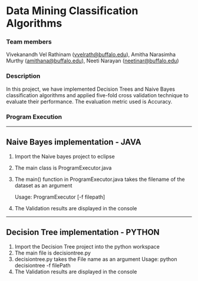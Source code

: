 Data Mining Classification Algorithms
======================================

### Team members

Vivekanandh Vel Rathinam (vvelrath@buffalo.edu), Amitha Narasimha Murthy (amithana@buffalo.edu), 
Neeti Narayan (neetinar@buffalo.edu)

### Description

In this project, we have implemented Decision Trees and Naive Bayes classification algorithms and applied five-fold cross validation technique to evaluate their performance. The evaluation metric used is Accuracy.

### Program Execution

--------------------------------------------------------------------------------------------
Naive Bayes implementation - JAVA
--------------------------------------------------------------------------------------------
1) Import the Naive bayes project to eclipse
2) The main class is ProgramExecutor.java
3) The main() function in ProgramExecutor.java takes the filename of the dataset as an argument
	
   Usage: ProgramExecutor [-f filepath]
   
4) The Validation results are displayed in the console

--------------------------------------------------------------------------------------------
Decision Tree implementation - PYTHON
--------------------------------------------------------------------------------------------
1) Import the Decision Tree project into the python workspace
2) The main file is decisiontree.py
3) decisiontree.py takes the File name as an argument
   Usage: python decisiontree -f filePath
4) The Validation results are displayed in the console



   